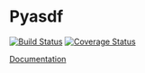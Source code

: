 Pyasdf
======

[![Build Status](https://travis-ci.org/SeismicData/pyasdf.svg?branch=master)](https://travis-ci.org/SeismicData/pyasdf) [![Coverage Status](https://img.shields.io/coveralls/SeismicData/pyasdf.svg)](https://coveralls.io/r/SeismicData/pyasdf)

[Documentation](http://seismicdata.github.io/pyasdf/)
